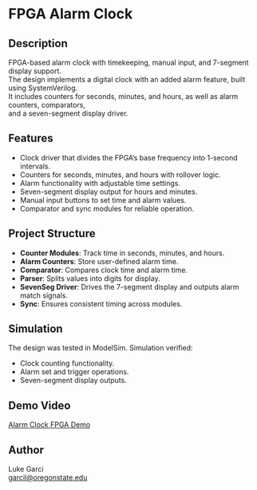 # FPGA Alarm Clock

## Description
FPGA-based alarm clock with timekeeping, manual input, and 7-segment display support.  
The design implements a digital clock with an added alarm feature, built using SystemVerilog.  
It includes counters for seconds, minutes, and hours, as well as alarm counters, comparators,  
and a seven-segment display driver.

## Features
- Clock driver that divides the FPGA’s base frequency into 1-second intervals.  
- Counters for seconds, minutes, and hours with rollover logic.  
- Alarm functionality with adjustable time settings.  
- Seven-segment display output for hours and minutes.  
- Manual input buttons to set time and alarm values.  
- Comparator and sync modules for reliable operation.

## Project Structure
- **Counter Modules**: Track time in seconds, minutes, and hours.  
- **Alarm Counters**: Store user-defined alarm time.  
- **Comparator**: Compares clock time and alarm time.  
- **Parser**: Splits values into digits for display.  
- **SevenSeg Driver**: Drives the 7-segment display and outputs alarm match signals.  
- **Sync**: Ensures consistent timing across modules.  

## Simulation
The design was tested in ModelSim. Simulation verified:
- Clock counting functionality.  
- Alarm set and trigger operations.  
- Seven-segment display outputs.  

## Demo Video
[Alarm Clock FPGA Demo](https://media.oregonstate.edu/media/t/1_m4nufbzb)

## Author
Luke Garci  
garcil@oregonstate.edu
